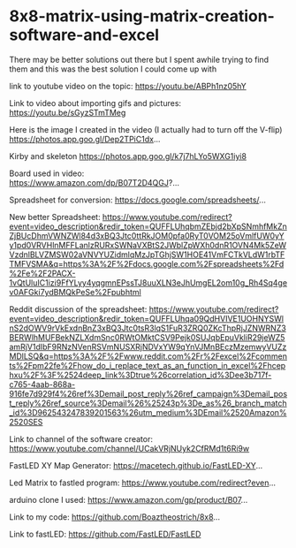 # 8x8-matrix-using-matrix-creation-software-and-excel
There may be better solutions out there but I spent awhile trying to find them and this was the best solution I could come up with

link to youtube video on the topic: https://youtu.be/ABPh1nz05hY

Link to video about importing gifs and pictures: https://youtu.be/sGyzSTmTMeg

Here is the image I created in the video 
(I actually had to turn off the V-flip)
https://photos.app.goo.gl/Dep2TPiC1dx...

Kirby and skeleton https://photos.app.goo.gl/k7j7hLYo5WXG1iyi8

Board used in video:  
https://www.amazon.com/dp/B07T2D4QGJ?...

Spreadsheet for conversion: https://docs.google.com/spreadsheets/...

New better Spreadsheet: https://www.youtube.com/redirect?event=video_description&redir_token=QUFFLUhqbmZEbjd2bXpSNmhfMkZnZjBUcDhmVWNZWl84d3xBQ3Jtc0ttRkJOM0pfa0RyT0VOM25oVmlfUW0yYy1pd0VRVHlnMFFLanlzRURxSWNaVXBtS2JWblZpWXh0dnR1OVN4Mk5ZeWVzdnlBLVZMSW02aVNVYUZidmlqMzJpTGhjSW1HOE41VmFCTkVLdW1rbTFTMFVSMA&q=https%3A%2F%2Fdocs.google.com%2Fspreadsheets%2Fd%2Fe%2F2PACX-1vQtUluIC1izi9FfYLyy4yqgmnEPssTJ8uuXLN3eJhUmgEL2om10g_Rh4Sq4gev0AFGki7ydBMQkPeSe%2Fpubhtml

Reddit discussion of the spreadsheet: https://www.youtube.com/redirect?event=video_description&redir_token=QUFFLUhqa09QdHVIVE1UOHNYSWlnS2dOWV9rVkExdnBnZ3xBQ3Jtc0tsR3lqS1FuR3ZRQ0ZKcThpRjJZNWRNZ3BERWlhMUFBekNZLXdmSnc0RWtOMktCSV9Pejk0SUJqbEpuVkliR29jeWZ5amRjV1dIbF9RNzNVenRSVmNUSXRjNDVxYW9qYnVJMnBEczMzemwyVUZzMDlLSQ&q=https%3A%2F%2Fwww.reddit.com%2Fr%2Fexcel%2Fcomments%2Fpm22fe%2Fhow_do_i_replace_text_as_an_function_in_excel%2Fhcephxu%2F%3F%2524deep_link%3Dtrue%26correlation_id%3Dee3b717f-c765-4aab-868a-916fe7d929f4%26ref%3Demail_post_reply%26ref_campaign%3Demail_post_reply%26ref_source%3Demail%26%25243p%3De_as%26_branch_match_id%3D962543247839201563%26utm_medium%3DEmail%2520Amazon%2520SES

Link to channel of the software creator: https://www.youtube.com/channel/UCakVRjNUyk2CfRMd1t6Ri9w

FastLED XY Map Generator:
https://macetech.github.io/FastLED-XY...

Led Matrix to fastled program:
https://www.youtube.com/redirect?even...

arduino clone I used:
https://www.amazon.com/gp/product/B07...

Link to my code:
https://github.com/Boaztheostrich/8x8...

Link to fastLED:
https://github.com/FastLED/FastLED
